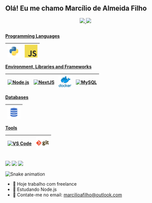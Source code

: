 ## Olá! Eu me chamo Marcílio de Almeida Filho
<div align="center">
  <a href="https://github.com/marciliofilho">
  <img height="180em" src="https://github-readme-stats.vercel.app/api?username=marciliofilho&show_icons=true&theme=vision-friendly-dark&include_all_commits=true&count_private=true"/>
  <img height="180em" src="https://github-readme-stats.vercel.app/api/top-langs/?username=marciliofilho&layout=compact&langs_count=7&theme=vision-friendly-dark"/>
</div>
 
  ##
  **Programming Languages**
  
<img title="Python" alt="Python" width="40px" src="https://raw.githubusercontent.com/github/explore/master/topics/python/python.png" />|<img alt="JS" title="JavaScript" width="40px" src="https://raw.githubusercontent.com/github/explore/master/topics/javascript/javascript.png">
|--|--|
  
 **Environment, Libraries and Frameworks**

<img title="Node.js" alt="Node.js" width="40px" src="https://cdn.jsdelivr.net/gh/devicons/devicon/icons/nodejs/nodejs-original.svg">|<img title="NextJS" alt="NextJS" width="40px" src="https://media.graphassets.com/VKHHNvEETYqZRkqgjybc">|<img title="Docker" alt="Docker" width="40px" src="https://raw.githubusercontent.com/github/explore/master/topics/docker/docker.png">|<img title="MySQL" alt="MySQL" width="40px" src="https://cdn.jsdelivr.net/gh/devicons/devicon/icons/mysql/mysql-original-wordmark.svg">
|--|--|--|--|
  
  **Databases**
  
<img title="SQL" alt="SQL" width="40px" src="https://raw.githubusercontent.com/github/explore/master/topics/sql/sql.png">|
|--|
  
  **Tools**

<img title="VS Code" alt="VS Code" width="40px" src="https://img.icons8.com/fluent/48/000000/visual-studio-code-2019.png">|<img title="git" alt="git" width="40px" src="https://raw.githubusercontent.com/github/explore/master/topics/git/git.png">|
|--|--|

##
  
<div> 
  <a href="https://www.instagram.com/marcilioafilho/" target="_blank"><img src="https://img.shields.io/badge/-Instagram-%23E4405F?style=for-the-badge&logo=instagram&logoColor=white" target="_blank"></a>
   <a href = "mailto:marcilioafilho@outlook.com"><img src="https://img.shields.io/badge/Microsoft_Outlook-0078D4?style=for-the-badge&logo=microsoft-outlook&logoColor=white" target="_blank"></a>
  <a href="https://www.linkedin.com/in/marcilioafilho/" target="_blank"><img src="https://img.shields.io/badge/-LinkedIn-%230077B5?style=for-the-badge&logo=linkedin&logoColor=white" target="_blank"></a> 
 
  ![Snake animation](https://github.com/marciliofilho/marciliofilho/blob/output/github-contribution-grid-snake.svg)
 
</div>

- 🔭 Hoje trabalho com freelance
- 🌱 Estudando Node.js
- 📧 Contate-me no email: marcilioafilho@outlook.com
